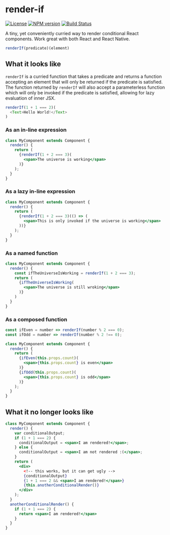 # render-if
[![License](http://img.shields.io/badge/license-MIT-blue.svg?style=flat)](https://npmjs.org/package/render-if)
[![NPM version](http://img.shields.io/npm/v/render-if.svg?style=flat)](https://npmjs.org/package/render-if)
[![Build Status](http://img.shields.io/travis/ajwhite/render-if.svg?style=flat)](http://travis-ci.org/ajwhite/render-if)

A tiny, yet conveniently curried way to render conditional React components. Work great with both React and React Native.

```js
renderIf(predicate)(element)
```



## What it looks like

`renderIf` is a curried function that takes a predicate and returns a function accepting an element that will only be returned if the predicate is satisfied.
The function returned by `renderIf` will also accept a parameterless function which will only be invoked if the predicate is satisfied, allowing for lazy evaluation of inner JSX.

```js
renderIf(1 + 1 === 2)(
  <Text>Hello World!</Text>
)
```

### As an in-line expression

```jsx
class MyComponent extends Component {
  render() {
    return (
      {renderIf(1 + 2 === 3)(
        <span>The universe is working</span>
      )}
    );
  }
}
```

### As a lazy in-line expression

```jsx
class MyComponent extends Component {
  render() {
    return (
      {renderIf(1 + 2 === 3)(() => (
        <span>This is only invoked if the universe is working</span>
      ))}
    );
  }
}
```

### As a named function

```jsx
class MyComponent extends Component {
  render() {
    const ifTheUniverseIsWorking = renderIf(1 + 2 === 3);
    return (
      {ifTheUniverseIsWorking(
        <span>The universe is still wroking</span>
      )}
    )
  }
}
```

### As a composed function
```jsx
const ifEven = number => renderIf(number % 2 === 0);
const ifOdd = number => renderIf(number % 2 !== 0);

class MyComponent extends Component {
  render() {
    return (
      {ifEven(this.props.count)(
        <span>{this.props.count} is even</span>
      )}
      {ifOdd(this.props.count)(
        <span>{this.props.count} is odd</span>
      )}
    );
  }
}
```

## What it no longer looks like

```jsx
class MyComponent extends Component {
  render() {
    var conditionalOutput;
    if (1 + 1 === 2) {
      conditionalOutput = <span>I am rendered!</span>;
    } else {
      conditionalOutput = <span>I am not rendered :(</span>;
    }
    return (
      <div>
        <!-- this works, but it can get ugly -->
        {conditionalOutput}
        {1 + 1 === 2 && <span>I am rendered!</span>}
        {this.anotherConditionalRender()}
      </div>
    );
  }
  anotherConditionalRender() {
    if (1 + 1 === 2) {
      return <span>I am rendered!</span>
    }
  }
}
```
